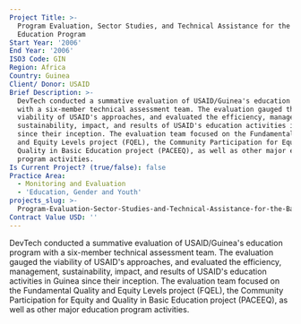 ```yaml
---
Project Title: >-
  Program Evaluation, Sector Studies, and Technical Assistance for the Basic
  Education Program
Start Year: '2006'
End Year: '2006'
ISO3 Code: GIN
Region: Africa
Country: Guinea
Client/ Donor: USAID
Brief Description: >-
  DevTech conducted a summative evaluation of USAID/Guinea's education program
  with a six-member technical assessment team. The evaluation gauged the
  viability of USAID's approaches, and evaluated the efficiency, management,
  sustainability, impact, and results of USAID's education activities in Guinea
  since their inception. The evaluation team focused on the Fundamental Quality
  and Equity Levels project (FQEL), the Community Participation for Equity and
  Quality in Basic Education project (PACEEQ), as well as other major education
  program activities.
Is Current Project? (true/false): false
Practice Area:
  - Monitoring and Evaluation
  - 'Education, Gender and Youth'
projects_slug: >-
  Program-Evaluation-Sector-Studies-and-Technical-Assistance-for-the-Basic-Education-Program
Contract Value USD: ''
---
```

DevTech conducted a summative evaluation of USAID/Guinea's education program with a six-member technical assessment team. The evaluation gauged the viability of USAID's approaches, and evaluated the efficiency, management, sustainability, impact, and results of USAID's education activities in Guinea since their inception. The evaluation team focused on the Fundamental Quality and Equity Levels project (FQEL), the Community Participation for Equity and Quality in Basic Education project (PACEEQ), as well as other major education program activities.